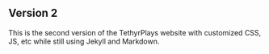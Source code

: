 ## Version 2

This is the second version of the TethyrPlays website with customized CSS, JS, etc while still using Jekyll and Markdown.
